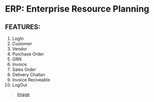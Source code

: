 # ERP: Enterprise Resource Planning
 ## FEATURES:
1. LogIn
2. Customer
3. Vendor
4. Purchase Order
5. GRN
6. Invoice
7. Sales Order
8. Delivery Challan
9. Invoice Reciveable
10. LogOut
>  [Image](https://github.com/Daniyalzakir321/ERP/blob/master/ERP_Image.png)
